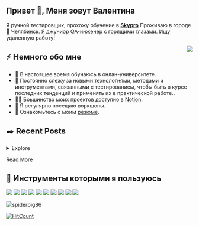 <h2>Привет 👋, Меня зовут Валентина</a></h2>
<p>Я ручной тестировщик, прохожу обучение в <strong><a href="https://my.sky.pro">Skypro</a></strong> Проживаю в городе 🌁 Челябинск. Я джуниор QA-инженер с горящими глазами. Ищу удаленную работу! </p>

<img align="right" src="https://www.notion.so/image/https%3A%2F%2Fprod-files-secure.s3.us-west-2.amazonaws.com%2F9ce390c2-877e-47a5-87ea-0344a9231ef7%2F416f70a3-e727-4b39-afe5-097d2273b328%2F%25D0%2591%25D0%25B5%25D0%25B7%25D1%258B%25D0%25BC%25D1%258F%25D0%25BD%25D0%25BD%25D1%258B%25D0%25B9.jpg?table=block&id=299bec3d-d82b-4dc8-9415-05f6d0cf7c12&spaceId=9ce390c2-877e-47a5-87ea-0344a9231ef7&width=300&userId=ed60ae7b-54cb-4026-b8b3-e3764fd8c926&cache=v2" />
<h2>⚡️ Немного обо мне</h2>
<ul>
<li>🔭 В настоящее время обучаюсь в онлан-университете</a>.</li>
<li>🧐 Постоянно слежу за новыми технологиями, методами и инструментами, связанными с тестированием, чтобы быть в курсе последних тенденций и применять их в практической работе.</strong>.</li>
<li>👨‍💻 Боьшинство моих проектов доступно в  <a href="https://www.notion.so/c07d170295ee4c67859bf4d95fd6ac1b">Notion</a>.</li>
<li>📝 Я регулярно посещаю воркшопы</a>.</li>
<li>📙 Ознакомьтесь с моим <a href="https://chelyabinsk.hh.ru/resume/41d0150fff0c76b0320039ed1f656161556142">резюме</a>.</li>
</ul>
<h2>✒️ Recent Posts</h2>
<details>
    <summary>Explore</summary>
    <li><a target="_blank" href="https://blog.stanleylim.me/maximizing-efficiency-and-impact---why-i-choose-mermaid-for-graph-creation">Maximizing Efficiency and Impact - Why I Choose Mermaid for Graph Creation — June 19, 2023</a></li><li><a target="_blank" href="https://blog.stanleylim.me/til-how-casing-can-break-netlify-functions">TIL How Casing Can Break Netlify Functions — February 27, 2023</a></li><li><a target="_blank" href="https://blog.stanleylim.me/godaddy-redirect-hack">GoDaddy Redirect Hack — December 20, 2022</a></li><li><a target="_blank" href="https://blog.stanleylim.me/airpods-not-charging-on-windows">Airpods Not Charging on Windows — August 19, 2022</a></li><li><a target="_blank" href="https://blog.stanleylim.me/the-fastest-way-to-develop-and-deploy-your-next-project">⚡ The Fastest Way to Develop and Deploy Your Next Project — June 09, 2022</a></li>
</details>
<p><a target="_blank" href="https://blog.stanleylim.me">Read More</a></p>
<h2>🚀 Инструменты которыми я пользуюсь</h2>
<p>
<a href="https://jmeter.apache.org/"><img src="https://img.shields.io/badge/Jmeter-red"></a>
  <a href="https://soapui.ru/"><img src="https://img.shields.io/badge/SoapUI-yellow"></a>
  <a href="https://www.pgadmin.org/download/"><img src="https://img.shields.io/badge/PgAdmin4-blue"></a>
  <a href="https://petstore.swagger.io/#/"><img src="https://img.shields.io/badge/Swagger-green"></a> 
  <a href="https://www.notion.so/Portfolio-5845da22ea064a4c98020d4107fe884b"><img src="https://img.shields.io/badge/Notion-black"></a>
 <a href="https://chlist.sitechco.ru/login"><img src="https://img.shields.io/badge/Sitechco-cyan"></a>
  <a href="https://miro.com"><img src="https://img.shields.io/badge/Miro-yellow"></a>
<a href="https://www.postman.com/"><img src="https://img.shields.io/badge/Postman-orange"></a>
<a href="https://www.atlassian.com/software"><img src="https://img.shields.io/badge/Jira-black"></a>
 <a href="https://app.qase.io"><img src="https://img.shields.io/badge/Gase-blue"></a> 
</p>
<img src="https://github-readme-stats.vercel.app/api?username=spiderpig86&show_icons=true&count_private=true" alt="spiderpig86" />
<p><a href="http://hits.dwyl.com/spiderpig86/spiderpig86/spiderpig86.svg?style=flat-square"><img src="https://hits.dwyl.com/spiderpig86/spiderpig86/spiderpig86.svg?style=flat-square" alt="HitCount"></a></p>
